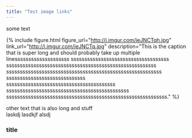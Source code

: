 ```yaml
---
title: "Test image links"
---
```


some text

{% include figure.html figure_url="http://i.imgur.com/ieJNCTqh.jpg" link_url="http://i.imgur.com/ieJNCTq.jpg" description="This is the caption that is super long and should probably take up multiple linessssssssssssssssssss ssssssssssssssssssssssssssssssssssss sssssssssssssssssssssssssssssssssssssssssssssssssssssss sssssssssssssssssssssssssssssssssssssssssssssssssssssssss sssssssssssssssssssssssssssss ssssssssssssssssssssssssssssssssssssssss sssssssssssssssssssssssssssssssssssssssssssss sssssssssssssssssssssssssssssssssssssssssssssssssssssssssss." %}

other text that is also long and stuff  
laskdj
lasdkjf
alsdj


### title

[image-link-thumb]: http://i.imgur.com/ieJNCTqh.jpg
[image-link]: http://i.imgur.com/ieJNCTq.jpg